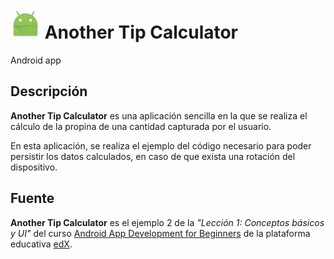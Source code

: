 # ![alt-text][logo] Another Tip Calculator

Android app

## Descripción

**Another Tip Calculator** es una aplicación sencilla en la que se realiza el cálculo de la propina de una cantidad capturada por el usuario.

En esta aplicación, se realiza el ejemplo del código necesario para poder persistir los datos calculados, en caso de que exista una rotación del dispositivo.

## Fuente

**Another Tip Calculator** es el ejemplo 2 de la _"Lección 1: Conceptos básicos y UI"_ del curso [Android App Development for Beginners](https://courses.edx.org/courses/course-v1:GalileoX+CAAD002X+1T2017/info) de la plataforma educativa [edX](https://www.edx.org/).

[logo]: https://github.com/ShellCore/AnotherTipCalculator/raw/master/app/src/main/res/mipmap-mdpi/ic_launcher.png "Contact List Logo"
